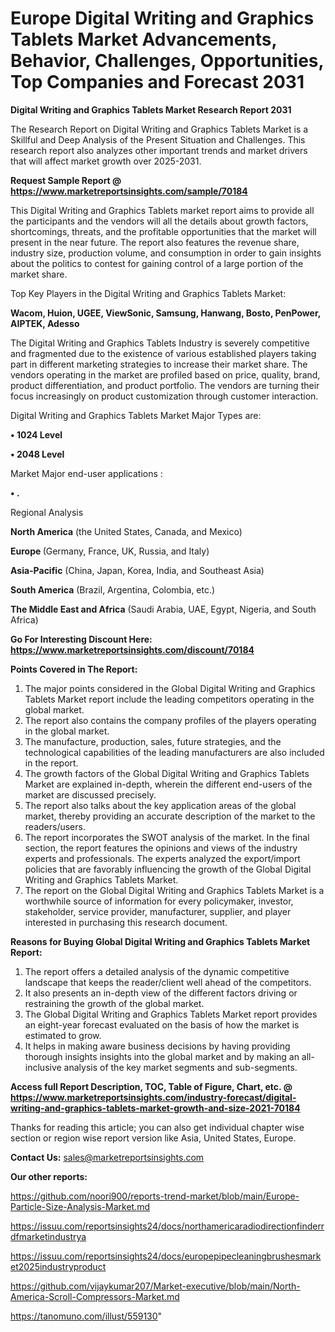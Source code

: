 # Europe Digital Writing and Graphics Tablets Market Advancements, Behavior, Challenges, Opportunities, Top Companies and Forecast 2031

<strong>Digital Writing and Graphics Tablets Market Research Report 2031</strong>

The Research Report on Digital Writing and Graphics Tablets Market is a Skillful and Deep Analysis of the Present Situation and Challenges. This research report also analyzes other important trends and market drivers that will affect market growth over 2025-2031.

<strong>Request Sample Report @ <a href=https://www.marketreportsinsights.com/sample/70184>https://www.marketreportsinsights.com/sample/70184</a></strong>

This Digital Writing and Graphics Tablets market report aims to provide all the participants and the vendors will all the details about growth factors, shortcomings, threats, and the profitable opportunities that the market will present in the near future. The report also features the revenue share, industry size, production volume, and consumption in order to gain insights about the politics to contest for gaining control of a large portion of the market share.

Top Key Players in the Digital Writing and Graphics Tablets Market:

<strong>Wacom, Huion, UGEE, ViewSonic, Samsung, Hanwang, Bosto, PenPower, AIPTEK, Adesso</strong>

The Digital Writing and Graphics Tablets Industry is severely competitive and fragmented due to the existence of various established players taking part in different marketing strategies to increase their market share. The vendors operating in the market are profiled based on price, quality, brand, product differentiation, and product portfolio. The vendors are turning their focus increasingly on product customization through customer interaction.

Digital Writing and Graphics Tablets Market Major Types are:

<strong>• 1024 Level

• 2048 Level</strong>

Market Major end-user applications :

<strong>• .</strong>

Regional Analysis

</u><strong><b>North America</b></strong> (the United States, Canada, and Mexico)

<strong><b>Europe </b></strong>(Germany, France, UK, Russia, and Italy)

<strong><b>Asia-Pacific</b></strong> (China, Japan, Korea, India, and Southeast Asia)

<strong><b>South America</b></strong> (Brazil, Argentina, Colombia, etc.)

<strong><b>The Middle East and Africa</b></strong> (Saudi Arabia, UAE, Egypt, Nigeria, and South Africa)

<strong>Go For Interesting Discount Here: <a href=https://www.marketreportsinsights.com/discount/70184>https://www.marketreportsinsights.com/discount/70184</a></strong>

<strong>Points Covered in The Report:</strong>
<ol>
  <li>The major points considered in the Global Digital Writing and Graphics Tablets Market report include the leading competitors operating in the global market.</li>
  <li>The report also contains the company profiles of the players operating in the global market.</li>
  <li>The manufacture, production, sales, future strategies, and the technological capabilities of the leading manufacturers are also included in the report.</li>
  <li>The growth factors of the Global Digital Writing and Graphics Tablets Market are explained in-depth, wherein the different end-users of the market are discussed precisely.</li>
  <li>The report also talks about the key application areas of the global market, thereby providing an accurate description of the market to the readers/users.</li>
  <li>The report incorporates the SWOT analysis of the market. In the final section, the report features the opinions and views of the industry experts and professionals. The experts analyzed the export/import policies that are favorably influencing the growth of the Global Digital Writing and Graphics Tablets Market.</li>
  <li>The report on the Global Digital Writing and Graphics Tablets Market is a worthwhile source of information for every policymaker, investor, stakeholder, service provider, manufacturer, supplier, and player interested in purchasing this research document.</li>
</ol>
<strong>Reasons for Buying Global Digital Writing and Graphics Tablets Market Report:</strong>

<ol>
  <li>The report offers a detailed analysis of the dynamic competitive landscape that keeps the reader/client well ahead of the competitors.</li>
  <li>It also presents an in-depth view of the different factors driving or restraining the growth of the global market.</li>
  <li>The Global Digital Writing and Graphics Tablets Market report provides an eight-year forecast evaluated on the basis of how the market is estimated to grow.</li>
  <li>It helps in making aware business decisions by having providing thorough insights insights into the global market and by making an all-inclusive analysis of the key market segments and sub-segments.</li>
</ol>
<strong>Access full Report Description, TOC, Table of Figure, Chart, etc. @ <a href=https://www.marketreportsinsights.com/industry-forecast/digital-writing-and-graphics-tablets-market-growth-and-size-2021-70184>https://www.marketreportsinsights.com/industry-forecast/digital-writing-and-graphics-tablets-market-growth-and-size-2021-70184</a></strong>


Thanks for reading this article; you can also get individual chapter wise section or region wise report version like Asia, United States, Europe.

<strong>Contact Us:</strong>
sales@marketreportsinsights.com

<strong>Our other reports:</strong>

<a href=https://github.com/noori900/reports-trend-market/blob/main/Europe-Particle-Size-Analysis-Market.md>https://github.com/noori900/reports-trend-market/blob/main/Europe-Particle-Size-Analysis-Market.md</a>

<a href=https://issuu.com/reportsinsights24/docs/northamericaradiodirectionfinderrdfmarketindustrya>https://issuu.com/reportsinsights24/docs/northamericaradiodirectionfinderrdfmarketindustrya</a>

<a href=https://issuu.com/reportsinsights24/docs/europepipecleaningbrushesmarket2025industryproduct>https://issuu.com/reportsinsights24/docs/europepipecleaningbrushesmarket2025industryproduct</a>

<a href=https://github.com/vijaykumar207/Market-executive/blob/main/North-America-Scroll-Compressors-Market.md>https://github.com/vijaykumar207/Market-executive/blob/main/North-America-Scroll-Compressors-Market.md</a>

<a href=https://tanomuno.com/illust/559130>https://tanomuno.com/illust/559130</a>"
